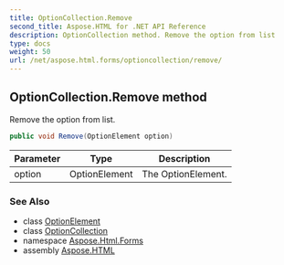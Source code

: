 ```yaml
---
title: OptionCollection.Remove
second_title: Aspose.HTML for .NET API Reference
description: OptionCollection method. Remove the option from list
type: docs
weight: 50
url: /net/aspose.html.forms/optioncollection/remove/
---
```

## OptionCollection.Remove method

Remove the option from list.

```csharp
public void Remove(OptionElement option)
```

| Parameter | Type | Description |
| --- | --- | --- |
| option | OptionElement | The OptionElement. |

### See Also

* class [OptionElement](../../optionelement/)
* class [OptionCollection](../)
* namespace [Aspose.Html.Forms](../../optioncollection/)
* assembly [Aspose.HTML](../../../)
